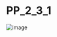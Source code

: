 # PP_2_3_1
![image](https://github.com/alexcurly/PP_2_3_1/assets/69361733/a450f2d4-e25b-4c23-8fea-fd434f1edf3e)
